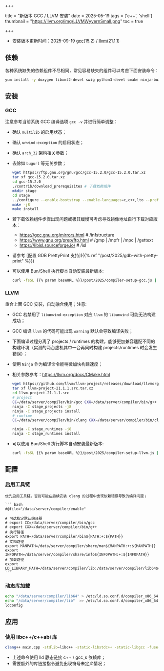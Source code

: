 +++

title =  "新版本 GCC / LLVM 安装"
date = 2025-05-19
tags = ['c++', 'shell']
thumbnail = "https://llvm.org/img/LLVMWyvernSmall.png"
toc = true

+++

* 安装版本更新时间：2025-09-19 [gcc](https://gcc.gnu.org/releases.html)(15.2) / [llvm](https://github.com/llvm/llvm-project/releases)(21.1.1)

## 依赖
各种系统缺失的依赖组件不尽相同，常见容易缺失的组件可以考虑下面安装命令：
``` bash
yum install -y doxygen libxml2-devel swig python3-devel cmake ninja-build
```

## 安装

### GCC
注意参考当前系统 GCC 编译选项 `gcc -v` 并进行简单调整：
* 确认 `multilib` 的启用状态；
* 确认 `unwind-exception` 的启用状态；
* 确认 `arch_32` 架构相关参数；
* 去除如 `bugurl` 等无关参数；

    ``` bash
    wget https://ftp.gnu.org/gnu/gcc/gcc-15.2.0/gcc-15.2.0.tar.xz
    tar xf gcc-15.2.0.tar.xz
    cd gcc-15.2.0
    ./contrib/download_prerequisites # 下载依赖组件
    mkdir stage
    cd stage
    ../configure --enable-bootstrap --enable-languages=c,c++,lto --prefix=/data/server/compiler --enable-shared --enable-threads=posix --enable-checking=release --disable-multilib --with-system-zlib --enable-__cxa_atexit --enable-gnu-unique-object --enable-linker-build-id --enable-libstdcxx-backtrace --with-linker-hash-style=gnu --enable-plugin --enable-initfini-array --without-isl --enable-gnu-indirect-function --enable-cet --with-tune=generic --with-arch_32=i686 --with-build-config=bootstrap-lto --enable-link-serialization=1
    make -j8
    make install
    ```

* 若下载依赖组件步骤出现问题或极其缓慢可考虑寻找镜像地址自行下载对应版本：
  * https://gcc.gnu.org/mirrors.html  # /infstructure
  * https://www.gnu.org/prep/ftp.html # /gmp | /mpfr | /mpc | /gettext
  * https://libisl.sourceforge.io/    # /isl

* 请参考 [配置 GDB PrettyPrint 支持]({{% ref "/post/2025/gdb-with-pretty-print" %}})
* 可以使用 Bun/Shell 执行脚本自动安装最新版本:
    ``` bash
    curl -fsSL {{% param baseURL %}}/post/2025/compiler-setup-gcc.js | bun -
    ```

### LLVM
重合上面 GCC 安装，自动融合使用；注意:
* GCC 若禁用了 `libunwind-exception` 对应 `llvm` 的 `libunwind` 可能无法构建成功；
* GCC 编译 `llvm` 的代码可能出现 `warning` 默认会导致编译失败；
* 下面编译过程分离了 projects / runtimes 的构建，能够更加兼容适配不同的构建环境（实测的两台虚机其中一台再同时构建 projects/runtimes 时会发生错误）；
* 使用 `Ninja` 作为编译命令能稍微加快构建速度；
* 相关参数参考：https://llvm.org/docs/CMake.html

    ``` bash
    wget https://github.com/llvm/llvm-project/releases/download/llvmorg-21.1.1/llvm-project-21.1.1.src.tar.xz
    tar xf llvm-project-21.1.1.src.tar.xz
    cd llvm-project-21.1.1.src
    # project
    CC=/data/server/compiler/bin/gcc CXX=/data/server/compiler/bin/g++ cmake -G Ninja -B stage_projects -S llvm -Wno-dev -DLLVM_ENABLE_RTTI=ON -DCMAKE_CXX_LINK_FLAGS="-Wl,-rpath,/data/server/compiler/lib64 -L/data/server/compiler/lib64" -DCMAKE_BUILD_TYPE=Release -DCMAKE_INSTALL_PREFIX=/data/server/compiler -DLLVM_ENABLE_PROJECTS="clang;clang-tools-extra;lld;lldb;openmp;polly;pstl"
    ninja -C stage_projects -j8
    ninja -C stage_projects install
    # runtime
    CC=/data/server/compiler/bin/clang CXX=/data/server/compiler/bin/clang++ cmake -G Ninja -B stage_runtimes -S runtimes -Wno-dev -DLLVM_ENABLE_RTTI=ON -DCMAKE_BUILD_TYPE=Release -DCMAKE_INSTALL_PREFIX=/data/server/compiler -DLLVM_ENABLE_RUNTIMES="compiler-rt;libcxx;libcxxabi;libunwind"

    ninja -C stage_runtimes -j8
    ninja -C stage_runtimes install
    ```
* 可以使用 Bun/Shell 执行脚本自动安装最新版本:
    ``` bash
    curl -fsSL {{% param baseURL %}}/post/2025/compiler-setup-llvm.js | bun -
    ```

## 配置
### 启用工具链
    优先启用工具链，否则可能在后续安装 clang 的过程中出现依赖错误导致的编译问题；

    ``` bash
    #@file="/data/server/compiler/enable"

    # 可选指定默认编译器
    # export CC=/data/server/compiler/bin/gcc
    # export CXX=/data/server/compiler/bin/g++
    # 执行路径
    export PATH=/data/server/compiler/bin${PATH:+:${PATH}}
    # 文档路径
    export MANPATH=/data/server/compiler/share/man${MANPATH:+:${MANPATH}}
    export INFOPATH=/data/server/compiler/share/info${INFOPATH:+:${INFOPATH}}
    # 加载路径
    export LD_LIBRARY_PATH=/data/server/compiler/lib:/data/server/compiler/lib64${LD_LIBRARY_PATH:+:${LD_LIBRARY_PATH}}
    ```

### 动态库加载
``` bash
echo "/data/server/compiler/lib64" > /etc/ld.so.conf.d/compiler_x86_64.conf
echo "/data/server/compiler/lib"  >> /etc/ld.so.conf.d/compiler_x86_64.conf
ldconfig
```

## 应用
### 使用 libc++/c++abi 库
``` bash
clang++ main.cpp -stdlib=libc++ -static-libstdc++ -static-libgcc -fuse-ld=lld -L/data/server/compiler/lib -Wl,-Bstatic -lc++ -lc++abi -Wl,-Bdynamic -o main -v
```

* 上述命令使用 lld 静态链接 c++ / gcc_s 依赖库；
* 需要额外的库链接指令避免出现符号未定义情况；
